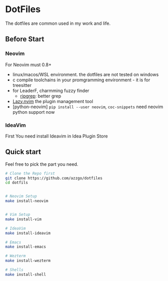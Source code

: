 # DotFiles

The dotfiles are common used in my work and life.


## Before Start

### Neovim

For Neovim must 0.8+

- linux/macos/WSL environment. the dotfiles are not tested on windows
- c compile toolchains in your promgramming environment - it is for treesitter
- for LeaderF, charmming fuzzy finder
  - [ripgrep](https://github.com/BurntSushi/ripgrep): better grep
- [Lazy.nvim](https://github.com/folke/lazy.nvim) the plugin management tool
- [python-neovim] `pip install --user neovim`, `coc-snippets` need neovim python support now

### IdeaVim

First You need install Ideavim in Idea Plugin Store

## Quick start

Feel free to pick the part you need.

```sh
# Clone the Repo first
git clone https://github.com/azzgo/dotfiles
cd dotfils


# Neovim Setup
make install-neovim


# Vim Setup 
make install-vim

# IdeaVim 
make install-ideavim

# Emacs
make install-emacs

# Wezterm
make install-wezterm

# Shells
make install-shell

